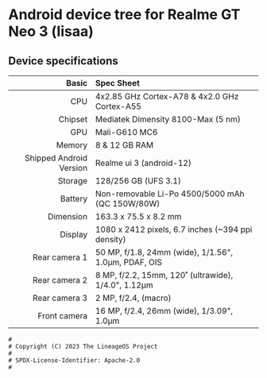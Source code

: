 # Android device tree for Realme GT Neo 3 (lisaa)

## Device specifications

Basic   | Spec Sheet
-------:|:-------------------------
CPU     | 4x2.85 GHz Cortex-A78 & 4x2.0 GHz Cortex-A55
Chipset | Mediatek Dimensity 8100-Max (5 nm)
GPU     | Mali-G610 MC6
Memory  | 8 & 12 GB RAM
Shipped Android Version | Realme ui 3 (android-12)
Storage | 128/256 GB (UFS 3.1)
Battery | Non-removable Li-Po 4500/5000 mAh (QC 150W/80W)
Dimension | 163.3 x 75.5 x 8.2 mm
Display | 1080 x 2412 pixels, 6.7 inches (~394 ppi density)
Rear camera 1 | 50 MP, f/1.8, 24mm (wide), 1/1.56", 1.0µm, PDAF, OIS
Rear camera 2 | 8 MP, f/2.2, 15mm, 120˚ (ultrawide), 1/4.0", 1.12µm
Rear camera 3 | 2 MP, f/2.4, (macro)
Front camera | 16 MP, f/2.4, 26mm (wide), 1/3.09", 1.0µm

```
#
# Copyright (C) 2023 The LineageOS Project
#
# SPDX-License-Identifier: Apache-2.0
#
```
